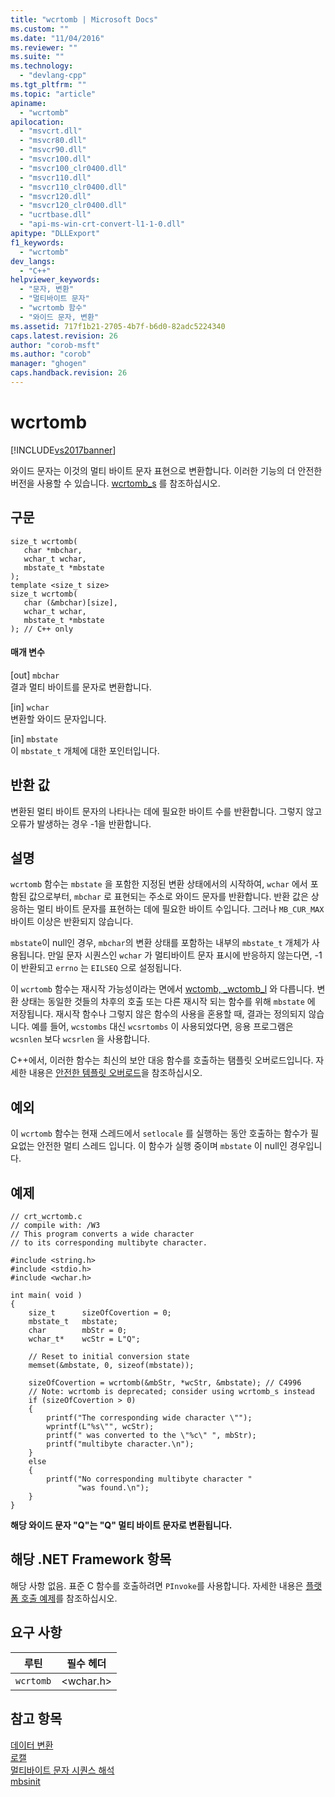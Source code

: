 ```yaml
---
title: "wcrtomb | Microsoft Docs"
ms.custom: ""
ms.date: "11/04/2016"
ms.reviewer: ""
ms.suite: ""
ms.technology: 
  - "devlang-cpp"
ms.tgt_pltfrm: ""
ms.topic: "article"
apiname: 
  - "wcrtomb"
apilocation: 
  - "msvcrt.dll"
  - "msvcr80.dll"
  - "msvcr90.dll"
  - "msvcr100.dll"
  - "msvcr100_clr0400.dll"
  - "msvcr110.dll"
  - "msvcr110_clr0400.dll"
  - "msvcr120.dll"
  - "msvcr120_clr0400.dll"
  - "ucrtbase.dll"
  - "api-ms-win-crt-convert-l1-1-0.dll"
apitype: "DLLExport"
f1_keywords: 
  - "wcrtomb"
dev_langs: 
  - "C++"
helpviewer_keywords: 
  - "문자, 변환"
  - "멀티바이트 문자"
  - "wcrtomb 함수"
  - "와이드 문자, 변환"
ms.assetid: 717f1b21-2705-4b7f-b6d0-82adc5224340
caps.latest.revision: 26
author: "corob-msft"
ms.author: "corob"
manager: "ghogen"
caps.handback.revision: 26
---
```

# wcrtomb
[!INCLUDE[vs2017banner](../../assembler/inline/includes/vs2017banner.md)]

와이드 문자는 이것의 멀티 바이트 문자 표현으로 변환합니다.  이러한 기능의 더 안전한 버전을 사용할 수 있습니다. [wcrtomb\_s](../../c-runtime-library/reference/wcrtomb-s.md) 를 참조하십시오.  
  
## 구문  
  
```  
size_t wcrtomb(  
   char *mbchar,  
   wchar_t wchar,  
   mbstate_t *mbstate  
);  
template <size_t size>  
size_t wcrtomb(  
   char (&mbchar)[size],  
   wchar_t wchar,  
   mbstate_t *mbstate  
); // C++ only  
```  
  
#### 매개 변수  
 \[out\] `mbchar`  
 결과 멀티 바이트를 문자로 변환합니다.  
  
 \[in\] `wchar`  
 변환할 와이드 문자입니다.  
  
 \[in\] `mbstate`  
 이 `mbstate_t` 개체에 대한 포인터입니다.  
  
## 반환 값  
 변환된 멀티 바이트 문자의 나타나는 데에 필요한 바이트 수를 반환합니다. 그렇지 않고 오류가 발생하는 경우 \-1을 반환합니다.  
  
## 설명  
 `wcrtomb` 함수는 `mbstate` 을 포함한 지정된 변환 상태에서의 시작하여, `wchar` 에서 포함된 값으로부터, `mbchar` 로 표현되는 주소로 와이드 문자를 반환합니다.  반환 값은 상응하는 멀티 바이트 문자를 표현하는 데에 필요한 바이트 수입니다. 그러나 `MB_CUR_MAX` 바이트 이상은 반환되지 않습니다.  
  
 `mbstate`이 null인 경우, `mbchar`의 변환 상태를 포함하는 내부의 `mbstate_t` 개체가 사용됩니다.  만일 문자 시퀀스인 `wchar` 가 멀티바이트 문자 표시에 반응하지 않는다면, \-1 이 반환되고 `errno` 는 `EILSEQ` 으로 설정됩니다.  
  
 이 `wcrtomb` 함수는 재시작 가능성이라는 면에서 [wctomb, \_wctomb\_l](../../c-runtime-library/reference/wctomb-wctomb-l.md) 와 다릅니다.  변환 상태는 동일한 것들의 차후의 호출 또는 다른 재시작 되는 함수를 위해 `mbstate` 에 저장됩니다.  재시작 함수나 그렇지 않은 함수의 사용을 혼용할 때, 결과는 정의되지 않습니다.  예를 들어, `wcstombs` 대신 `wcsrtombs` 이 사용되었다면, 응용 프로그램은 `wcsnlen` 보다 `wcsrlen` 을 사용합니다.  
  
 C\+\+에서, 이러한 함수는 최신의 보안 대응 함수를 호출하는 탬플릿 오버로드입니다.  자세한 내용은 [안전한 템플릿 오버로드](../../c-runtime-library/secure-template-overloads.md)을 참조하십시오.  
  
## 예외  
 이 `wcrtomb` 함수는 현재 스레드에서 `setlocale` 를 실행하는 동안 호출하는 함수가 필요없는 안전한 멀티 스레드 입니다. 이 함수가 실행 중이며 `mbstate` 이 null인 경우입니다.  
  
## 예제  
  
```  
// crt_wcrtomb.c  
// compile with: /W3  
// This program converts a wide character  
// to its corresponding multibyte character.  
  
#include <string.h>  
#include <stdio.h>  
#include <wchar.h>  
  
int main( void )  
{  
    size_t      sizeOfCovertion = 0;  
    mbstate_t   mbstate;  
    char        mbStr = 0;  
    wchar_t*    wcStr = L"Q";  
  
    // Reset to initial conversion state  
    memset(&mbstate, 0, sizeof(mbstate));  
  
    sizeOfCovertion = wcrtomb(&mbStr, *wcStr, &mbstate); // C4996  
    // Note: wcrtomb is deprecated; consider using wcrtomb_s instead  
    if (sizeOfCovertion > 0)  
    {  
        printf("The corresponding wide character \"");  
        wprintf(L"%s\"", wcStr);  
        printf(" was converted to the \"%c\" ", mbStr);  
        printf("multibyte character.\n");  
    }  
    else  
    {  
        printf("No corresponding multibyte character "  
               "was found.\n");  
    }  
}  
```  
  
  **해당 와이드 문자 "Q"는 "Q" 멀티 바이트 문자로 변환됩니다.**   
## 해당 .NET Framework 항목  
 해당 사항 없음. 표준 C 함수를 호출하려면 `PInvoke`를 사용합니다. 자세한 내용은 [플랫폼 호출 예제](../Topic/Platform%20Invoke%20Examples.md)를 참조하십시오.  
  
## 요구 사항  
  
|루틴|필수 헤더|  
|--------|-----------|  
|`wcrtomb`|\<wchar.h\>|  
  
## 참고 항목  
 [데이터 변환](../../c-runtime-library/data-conversion.md)   
 [로캘](../../c-runtime-library/locale.md)   
 [멀티바이트 문자 시퀀스 해석](../../c-runtime-library/interpretation-of-multibyte-character-sequences.md)   
 [mbsinit](../../c-runtime-library/reference/mbsinit.md)